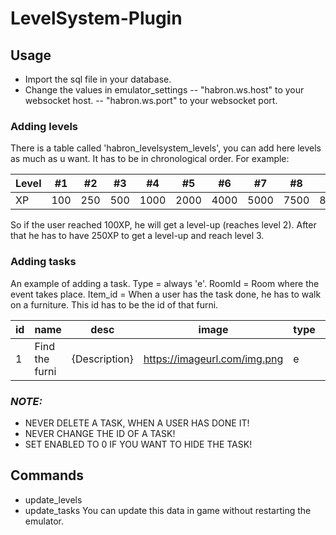 # LevelSystem-Plugin
## Usage
- Import the sql file in your database.
- Change the values in emulator_settings
-- "habron.ws.host" to your websocket host. 
-- "habron.ws.port" to your websocket port. 
### Adding levels
There is a table called 'habron_levelsystem_levels', you can add here levels as much as u want.
It has to be in chronological order.
For example:

Level | #1 | #2 | #3 | #4 | #5 | #6 | #7 | #8 | #9 | #10 | #11
--- | --- | --- | --- |--- |--- |--- |--- |--- |--- |--- |---
XP | 100 | 250 | 500 | 1000 | 2000 | 4000 | 5000 | 7500 | 8500 | 9900 | 10000

So if the user reached 100XP, he will get a level-up (reaches level 2). After that he has to have 250XP to get a level-up and reach level 3.
  
  
### Adding tasks
An example of adding a task. 
Type = always 'e'. 
RoomId = Room where the event takes place. 
Item_id = When a user has the task done, he has to walk on a furniture.
This id has to be the id of that furni.

id | name | desc |image | type | roomId | XP | item_id | enabled
--- | --- | --- | --- |--- |--- |--- |--- |---
1 | Find the furni | {Description}  | https://imageurl.com/img.png | e | {roomId} | amount of XP | {itemId} | {0/1} (boolean)

### **_NOTE:_**
- NEVER DELETE A TASK, WHEN A USER HAS DONE IT! 
- NEVER CHANGE THE ID OF A TASK!
- SET ENABLED TO 0 IF YOU WANT TO HIDE THE TASK!

## Commands
- update_levels
- update_tasks 
You can update this data in game without restarting the emulator.


